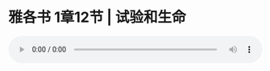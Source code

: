 # 雅各书 1章12节 | 试验和生命

<audio style="width: 100%;" preload="false" controls controlslist="nodownload"><source src="https://cdn.simai.ml/audio/mp3/2019/191215_003.mp3" type="audio/mpeg">Your browser does not support the audio element.</audio>